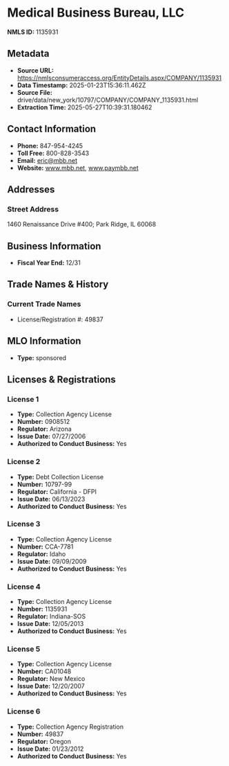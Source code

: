 # Medical Business Bureau, LLC

**NMLS ID:** 1135931

## Metadata
- **Source URL:** https://nmlsconsumeraccess.org/EntityDetails.aspx/COMPANY/1135931
- **Data Timestamp:** 2025-01-23T15:36:11.462Z
- **Source File:** drive/data/new_york/10797/COMPANY/COMPANY_1135931.html
- **Extraction Time:** 2025-05-27T10:39:31.180462

## Contact Information
- **Phone:** 847-954-4245
- **Toll Free:** 800-828-3543
- **Email:** eric@mbb.net
- **Website:** www.mbb.net, www.paymbb.net

## Addresses
### Street Address
1460 Renaissance Drive #400; Park Ridge, IL 60068

## Business Information
- **Fiscal Year End:** 12/31

## Trade Names & History
### Current Trade Names
- License/Registration #: 49837

## MLO Information
- **Type:** sponsored

## Licenses & Registrations

### License 1
- **Type:** Collection Agency License
- **Number:** 0908512
- **Regulator:** Arizona
- **Issue Date:** 07/27/2006
- **Authorized to Conduct Business:** Yes

### License 2
- **Type:** Debt Collection License
- **Number:** 10797-99
- **Regulator:** California - DFPI
- **Issue Date:** 06/13/2023
- **Authorized to Conduct Business:** Yes

### License 3
- **Type:** Collection Agency License
- **Number:** CCA-7781
- **Regulator:** Idaho
- **Issue Date:** 09/09/2009
- **Authorized to Conduct Business:** Yes

### License 4
- **Type:** Collection Agency License
- **Number:** 1135931
- **Regulator:** Indiana-SOS
- **Issue Date:** 12/05/2013
- **Authorized to Conduct Business:** Yes

### License 5
- **Type:** Collection Agency License
- **Number:** CA01048
- **Regulator:** New Mexico
- **Issue Date:** 12/20/2007
- **Authorized to Conduct Business:** Yes

### License 6
- **Type:** Collection Agency Registration
- **Number:** 49837
- **Regulator:** Oregon
- **Issue Date:** 01/23/2012
- **Authorized to Conduct Business:** Yes
